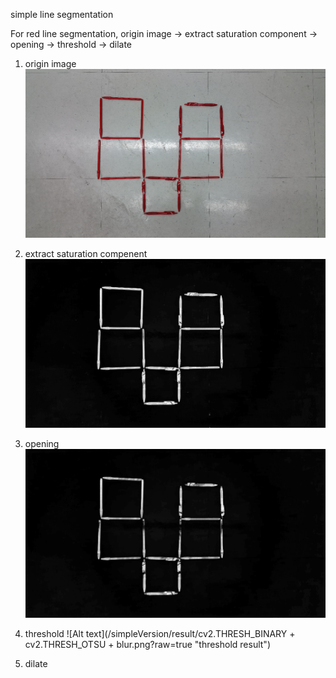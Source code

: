 simple line segmentation

For red line segmentation,
origin image -> extract saturation component -> opening -> threshold -> dilate

1. origin image
![Alt text](/simpleVersion/result/origin_figure.png?raw=true "origin image")

2. extract saturation compenent
![Alt text](/simpleVersion/result/saturation_figure.png?raw=true "saturation component")

3. opening
![Alt text](/simpleVersion/result/img_open.png?raw=true "opening process")

4. threshold
![Alt text](/simpleVersion/result/cv2.THRESH_BINARY + cv2.THRESH_OTSU + blur.png?raw=true "threshold result")



5. dilate
